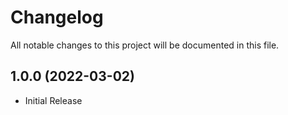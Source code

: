 # Changelog
All notable changes to this project will be documented in this file.

## 1.0.0 (2022-03-02)

* Initial Release